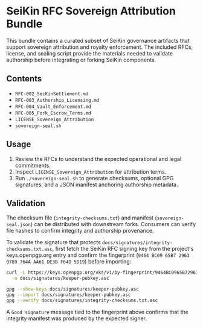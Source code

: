 # SeiKin RFC Sovereign Attribution Bundle

This bundle contains a curated subset of SeiKin governance artifacts that support sovereign attribution and royalty enforcement. The included RFCs, license, and sealing script provide the materials needed to validate authorship before integrating or forking SeiKin components.

## Contents
- `RFC-002_SeiKinSettlement.md`
- `RFC-003_Authorship_Licensing.md`
- `RFC-004_Vault_Enforcement.md`
- `RFC-005_Fork_Escrow_Terms.md`
- `LICENSE_Sovereign_Attribution`
- `sovereign-seal.sh`

## Usage
1. Review the RFCs to understand the expected operational and legal commitments.
2. Inspect `LICENSE_Sovereign_Attribution` for attribution terms.
3. Run `./sovereign-seal.sh` to generate checksums, optional GPG signatures, and a JSON manifest anchoring authorship metadata.

## Validation
The checksum file (`integrity-checksums.txt`) and manifest (`sovereign-seal.json`) can be distributed with downstream forks. Consumers can verify file hashes to confirm integrity and authorship provenance.

To validate the signature that protects `docs/signatures/integrity-checksums.txt.asc`, first fetch the SeiKin RFC signing key from the project's keys.openpgp.org entry and confirm the fingerprint (`9464 BC09 65B7 2963 0789 764A AA61 DE3B F64D 5D19`) before importing:

```bash
curl -L https://keys.openpgp.org/vks/v1/by-fingerprint/9464BC0965B729630789764AAA61DE3BF64D5D19 \
  -o docs/signatures/keeper-pubkey.asc

gpg --show-keys docs/signatures/keeper-pubkey.asc
gpg --import docs/signatures/keeper-pubkey.asc
gpg --verify docs/signatures/integrity-checksums.txt.asc
```

A `Good signature` message tied to the fingerprint above confirms that the integrity manifest was produced by the expected signer.
